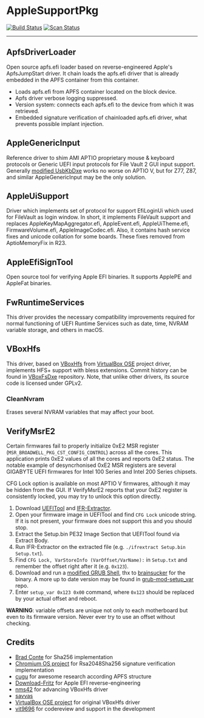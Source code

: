 AppleSupportPkg
==============

[![Build Status](https://travis-ci.com/acidanthera/AppleSupportPkg.svg?branch=master)](https://travis-ci.com/acidanthera/AppleSupportPkg) [![Scan Status](https://scan.coverity.com/projects/16467/badge.svg?flat=1)](https://scan.coverity.com/projects/16467)

-----

## ApfsDriverLoader
Open source apfs.efi loader based on reverse-engineered Apple's ApfsJumpStart driver. It chain loads the apfs.efi driver that is already embedded in the APFS container from this container.

- Loads apfs.efi from APFS container located on the block device.
- Apfs driver verbose logging suppressed.
- Version system: connects each apfs.efi to the device from which it was retrieved.
- Embedded signature verification of chainloaded apfs.efi driver, what prevents possible implant injection.

## AppleGenericInput

Reference driver to shim AMI APTIO proprietary mouse & keyboard protocols or Generic UEFI input protocols for File Vault 2 GUI input support. Generally [modified UsbKbDxe](https://github.com/acidanthera/AppleSupportPkg/tree/master/Platform/AppleUsbKbDxe) works no worse on APTIO V, but for Z77, Z87, and similar AppleGenericInput may be the only solution.

## AppleUiSupport
Driver which implements set of protocol for support EfiLoginUi which used for FileVault as login window. In short, it implements FileVault support and replaces AppleKeyMapAggregator.efi, AppleEvent.efi, AppleUiTheme.efi, FirmwareVolume.efi, AppleImageCodec.efi. Also, it contains hash service fixes and unicode collation for some boards. These fixes removed from AptioMemoryFix in R23.

## AppleEfiSignTool
Open source tool for verifying Apple EFI binaries. It supports ApplePE and AppleFat binaries.

## FwRuntimeServices
This driver provides the necessary compatibility improvements required for normal functioning of UEFI Runtime Services such as date, time, NVRAM variable storage, and others in macOS.

## VBoxHfs
This driver, based on [VBoxHfs](https://www.virtualbox.org/browser/vbox/trunk/src/VBox/Devices/EFI/FirmwareNew/VBoxPkg/VBoxFsDxe) from [VirtualBox OSE](https://www.virtualbox.org) project driver, implements HFS+ support with bless extensions. Commit history can be found in [VBoxFsDxe](https://github.com/nms42/VBoxFsDxe) repository. Note, that unlike other drivers, its source code is licensed under GPLv2.

### CleanNvram

Erases several NVRAM variables that may affect your boot.

## VerifyMsrE2

Certain firmwares fail to properly initialize 0xE2 MSR register (`MSR_BROADWELL_PKG_CST_CONFIG_CONTROL`) across all the cores. This application prints 0xE2 values of all the cores and reports 0xE2 status. The notable example of desyncrhonised 0xE2 MSR registers are several GIGABYTE UEFI firmwares for Intel 100 Series and Intel 200 Series chipsets.

CFG Lock option is available on most APTIO V firmwares, although it may be hidden from the GUI. If VerifyMsrE2 reports that your 0xE2 register is consistently locked, you may try to unlock this option directly.

1. Download [UEFITool](https://github.com/LongSoft/UEFITool/releases) and [IFR-Extractor](https://github.com/LongSoft/Universal-IFR-Extractor/releases).
2. Open your firmware image in UEFITool and find `CFG Lock` unicode string. If it is not present, your firmware does not support this and you should stop.
3. Extract the Setup.bin PE32 Image Section that UEFITool found via Extract Body.
4. Run IFR-Extractor on the extracted file (e.g. `./ifrextract Setup.bin Setup.txt`).
5. Find `CFG Lock, VarStoreInfo (VarOffset/VarName):` in `Setup.txt` and remember the offset right after it (e.g. `0x123`).
6. Download and run a [modified GRUB Shell](http://brains.by/posts/bootx64.7z), thx to [brainsucker](https://geektimes.com/post/258090/) for the binary. A more up to date version may be found in [grub-mod-setup_var](https://github.com/datasone/grub-mod-setup_var) repo.
7. Enter `setup_var 0x123 0x00` command, where `0x123` should be replaced by your actual offset and reboot.

**WARNING**: variable offsets are unique not only to each motherboard but even to its firmware version. Never ever try to use an offset without checking.

## Credits
- [Brad Conte](https://github.com/B-Con) for Sha256 implementation
- [Chromium OS project](https://github.com/chromium) for Rsa2048Sha256 signature verification implementation
- [cugu](https://github.com/cugu) for awesome research according APFS structure
- [Download-Fritz](https://github.com/Download-Fritz) for Apple EFI reverse-engineering
- [nms42](https://github.com/nms42) for advancing VBoxHfs driver
- [savvas](https://github.com/savvamitrofanov)
- [VirtualBox OSE project](https://www.virtualbox.org) for original VBoxHfs driver
- [vit9696](https://github.com/vit9696) for codereview and support in the development
